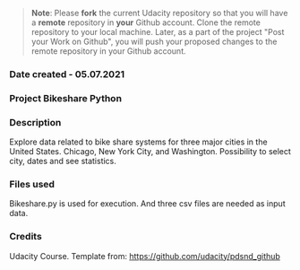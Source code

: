 >**Note**: Please **fork** the current Udacity repository so that you will have a **remote** repository in **your** Github account. Clone the remote repository to your local machine. Later, as a part of the project "Post your Work on Github", you will push your proposed changes to the remote repository in your Github account.

### Date created - 05.07.2021

### Project Bikeshare Python

### Description
Explore data related to bike share systems for three major cities in the United States.
Chicago, New York City, and Washington.
Possibility to select city, dates and see statistics.

### Files used
Bikeshare.py is used for execution.
And three csv files are needed as input data.

### Credits
Udacity Course.
Template from: https://github.com/udacity/pdsnd_github

